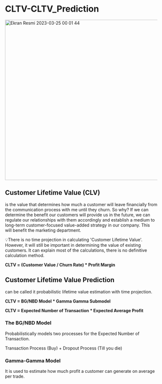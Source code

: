 # **CLTV-CLTV_Prediction**

<img width="529" alt="Ekran Resmi 2023-03-25 00 01 44" src="https://user-images.githubusercontent.com/64617036/227640050-350dee7f-ddf9-41df-b9fc-58e2cb63f7e6.png">


## **Customer Lifetime Value (CLV)** 
is the value that determines how much a customer will leave financially from the communication process with me until they churn. So why? If we can determine the benefit our customers will provide us in the future, we can regulate our relationships with them accordingly and establish a medium to long-term customer-focused value-added strategy in our company. This will benefit the marketing department.

💡There is no time projection in calculating 'Customer Lifetime Value'. However, it will still be important in determining the value of existing customers. It can explain most of the calculations, there is no definitive calculation method.


**CLTV = (Customer Value / Churn Rate) * Profit Margin**

## **Customer Lifetime Value Prediction**

can be called it probabilistic lifetime value estimation with time projection.

**CLTV = BG/NBD Model * Gamma Gamma Submodel**


**CLTV = Expected Number of Transaction * Expected Average Profit**


### **The BG/NBD Model**

Probabilistically models two processes for the Expected Number of Transaction.

Transaction Process (Buy) + Dropout Process (Till you die)

### **Gamma-Gamma Model**

It is used to estimate how much profit a customer can generate on average per trade.
